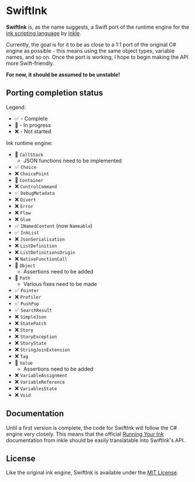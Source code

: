 # SwiftInk

**SwiftInk** is, as the name suggests, a Swift port of the runtime engine
for the [ink scripting language](https://github.com/inkle/ink) by [inkle](https://www.inklestudios.com).

Currently, the goal is for it to be as close to a 1:1 port of the original
C# engine as possible - this means using the same object types, variable names,
and so on. Once the port is working, I hope to begin making the API more Swift-friendly.

**For now, it should be assumed to be unstable!**

## Porting completion status
Legend:
- ✅ - Complete
- 📝 - In progress
- ❌ - Not started

Ink runtime engine:
- 📝 `CallStack`
    - JSON functions need to be implemented
- ✅ `Choice`
- ❌ `ChoicePoint`
- 📝 `Container`
- ❌ `ControlCommand`
- ✅ `DebugMetadata`
- ❌ `Divert`
- ❌ `Error`
- ❌ `Flow`
- ❌ `Glue`
- ✅ `INamedContent` (now `Nameable`)
- ✅ `InkList`
- ❌ `JsonSerialisation`
- ❌ `ListDefinition`
- ❌ `ListDefinitionsOrigin`
- ❌ `NativeFunctionCall`
- 📝 `Object`
    - Assertions need to be added
- 📝 `Path`
    - Various fixes need to be made
- ✅ `Pointer`
- ❌ `Profiler`
- ✅ `PushPop`
- ✅ `SearchResult`
- ❌ `SimpleJson`
- ❌ `StatePatch`
- ❌ `Story`
- ❌ `StoryException`
- ❌ `StoryState`
- ❌ `StringJoinExtension`
- ❌ `Tag`
- 📝 `Value`
    - Assertions need to be added
- ❌ `VariableAssignment`
- ❌ `VariableReference`
- ❌ `VariablesState`
- ❌ `Void`


## Documentation
Until a first version is complete, the code for SwiftInk will follow the C# engine
very closely. This means that the official [Running Your Ink](https://github.com/inkle/ink/blob/master/Documentation/RunningYourInk.md)
documentation from inkle should be easily translatable into SwiftInk's API.

## License
Like the original ink engine, SwiftInk is available under the [MIT License](LICENSE.md).
